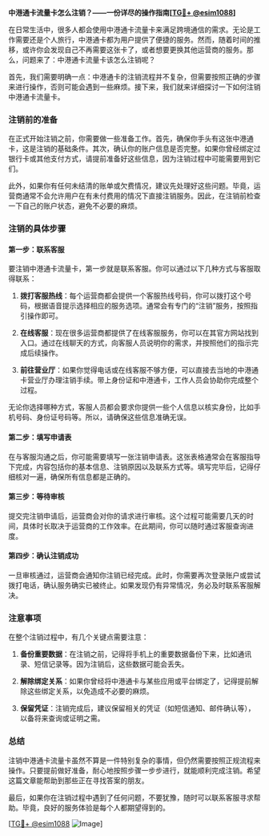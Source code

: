 **中港通卡流量卡怎么注销？——一份详尽的操作指南[[TG💪+ @esim1088](https://t.me/s/esim1088)]**

在日常生活中，很多人都会使用中港通卡流量卡来满足跨境通信的需求。无论是工作需要还是个人旅行，中港通卡都为用户提供了便捷的服务。然而，随着时间的推移，或许你会发现自己不再需要这张卡了，或者想要更换其他运营商的服务。那么，问题来了：中港通卡流量卡该怎么注销呢？

首先，我们需要明确一点：中港通卡的注销流程并不复杂，但需要按照正确的步骤来进行操作，否则可能会遇到一些麻烦。接下来，我们就来详细探讨一下如何注销中港通卡流量卡。

### 注销前的准备

在正式开始注销之前，你需要做一些准备工作。首先，确保你手头有这张中港通卡，这是注销的基础条件。其次，确认你的账户信息是否完整。如果你曾经绑定过银行卡或其他支付方式，请提前准备好这些信息，因为注销过程中可能需要用到它们。

此外，如果你有任何未结清的账单或欠费情况，建议先处理好这些问题。毕竟，运营商通常不会允许用户在有未付费用的情况下直接注销服务。因此，在注销前检查一下自己的账户状态，避免不必要的麻烦。

### 注销的具体步骤

#### 第一步：联系客服

要注销中港通卡流量卡，第一步就是联系客服。你可以通过以下几种方式与客服取得联系：

1. **拨打客服热线**：每个运营商都会提供一个客服热线号码，你可以拨打这个号码，根据语音提示选择相应的服务选项。通常会有专门的“注销”服务，按照指引操作即可。
   
2. **在线客服**：现在很多运营商都提供了在线客服服务，你可以在其官方网站找到入口。通过在线聊天的方式，向客服人员说明你的需求，并按照他们的指示完成后续操作。

3. **前往营业厅**：如果你觉得电话或在线客服不够方便，可以直接去当地的中港通卡营业厅办理注销手续。带上身份证和中港通卡，工作人员会协助你完成整个过程。

无论你选择哪种方式，客服人员都会要求你提供一些个人信息以核实身份，比如手机号码、身份证号码等。所以，请确保这些信息准确无误。

#### 第二步：填写申请表

在与客服沟通之后，你可能需要填写一张注销申请表。这张表格通常会在客服指导下完成，内容包括你的基本信息、注销原因以及联系方式等。填写完毕后，记得仔细核对一遍，确保所有信息都是正确的。

#### 第三步：等待审核

提交完注销申请后，运营商会对你的请求进行审核。这个过程可能需要几天的时间，具体时长取决于运营商的工作效率。在此期间，你可以随时通过客服查询进度。

#### 第四步：确认注销成功

一旦审核通过，运营商会通知你注销已经完成。此时，你需要再次登录账户或尝试拨打电话，确认服务确实已被终止。如果发现仍有异常情况，务必及时联系客服解决。

### 注意事项

在整个注销过程中，有几个关键点需要注意：

1. **备份重要数据**：在注销之前，记得将手机上的重要数据备份下来，比如通讯录、短信记录等。因为注销后，这些数据可能会丢失。

2. **解除绑定关系**：如果你曾经将中港通卡与某些应用或平台绑定了，记得提前解除这些绑定关系，以免造成不必要的麻烦。

3. **保留凭证**：注销完成后，建议保留相关的凭证（如短信通知、邮件确认等），以备将来查询或证明之需。

### 总结

注销中港通卡流量卡虽然不算是一件特别复杂的事情，但仍然需要按照正规流程来操作。只要提前做好准备，耐心地按照步骤一步步进行，就能顺利完成注销。希望这篇文章能帮助到那些正在寻找答案的朋友。

最后，如果你在注销过程中遇到了任何问题，不要犹豫，随时可以联系客服寻求帮助。毕竟，良好的服务体验是每个人都期望得到的。

[[TG💪+ @esim1088](https://t.me/s/esim1088) ![Image](https://i.postimg.cc/4NQfJmqS/Snipaste-2025-05-13-00-14-12.png)]